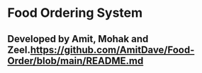 # Food Ordering System
## Developed by Amit, Mohak and Zeel.https://github.com/AmitDave/Food-Order/blob/main/README.md
